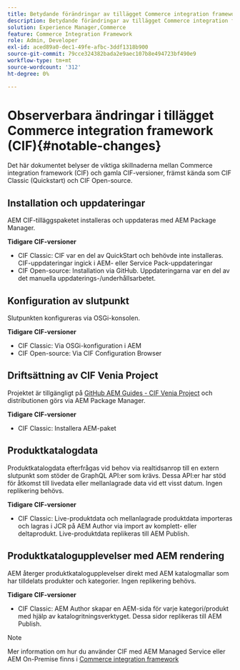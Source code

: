 ```yaml
---
title: Betydande förändringar av tillägget Commerce integration framework (CIF)
description: Betydande förändringar av tillägget Commerce integration framework (CIF) jämfört med tidigare CIF-versioner.
solution: Experience Manager,Commerce
feature: Commerce Integration Framework
role: Admin, Developer
exl-id: aced89a0-dec1-49fe-afbc-3ddf1318b900
source-git-commit: 79cce324382bada2e9aec107b8e494723bf490e9
workflow-type: tm+mt
source-wordcount: '312'
ht-degree: 0%

---
```


# Observerbara ändringar i tillägget Commerce integration framework (CIF){#notable-changes}

Det här dokumentet belyser de viktiga skillnaderna mellan Commerce integration framework (CIF) och gamla CIF-versioner, främst kända som CIF Classic (Quickstart) och CIF Open-source.

## Installation och uppdateringar

AEM CIF-tilläggspaketet installeras och uppdateras med AEM Package Manager.

**Tidigare CIF-versioner**

* CIF Classic: CIF var en del av QuickStart och behövde inte installeras. CIF-uppdateringar ingick i AEM- eller Service Pack-uppdateringar
* CIF Open-source: Installation via GitHub. Uppdateringarna var en del av det manuella uppdaterings-/underhållsarbetet.

## Konfiguration av slutpunkt

Slutpunkten konfigureras via OSGi-konsolen.

**Tidigare CIF-versioner**

* CIF Classic: Via OSGi-konfiguration i AEM
* CIF Open-source: Via CIF Configuration Browser

## Driftsättning av CIF Venia Project

Projektet är tillgängligt på [GitHub AEM Guides - CIF Venia Project](https://github.com/adobe/aem-cif-guides-venia) och distributionen görs via AEM Package Manager.

**Tidigare CIF-versioner**

* CIF Classic: Installera AEM-paket

## Produktkatalogdata

Produktkatalogdata efterfrågas vid behov via realtidsanrop till en extern slutpunkt som stöder de GraphQL API:er som krävs. Dessa API:er har stöd för åtkomst till livedata eller mellanlagrade data vid ett visst datum. Ingen replikering behövs.

**Tidigare CIF-versioner**

* CIF Classic: Live-produktdata och mellanlagrade produktdata importeras och lagras i JCR på AEM Author via import av komplett- eller deltaprodukt. Live-produktdata replikeras till AEM Publish.

## Produktkatalogupplevelser med AEM rendering

AEM återger produktkatalogupplevelser direkt med AEM katalogmallar som har tilldelats produkter och kategorier. Ingen replikering behövs.

**Tidigare CIF-versioner**

* CIF Classic: AEM Author skapar en AEM-sida för varje kategori/produkt med hjälp av katalogritningsverktyget. Dessa sidor replikeras till AEM Publish.

>[!NOTE]
>
>Mer information om hur du använder CIF med AEM Managed Service eller AEM On-Premise finns i [Commerce integration framework](https://developer.adobe.com/apis/experiencecloud/commerce-integration-framework/getting-started.html)
